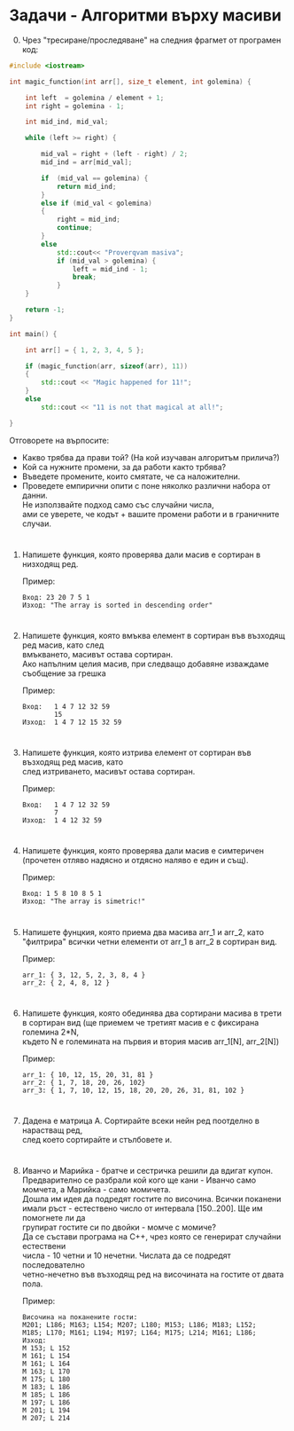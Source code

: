 # **Задачи - Алгоритми върху масиви**

0. Чрез "тресиране/проследяване" на следния фрагмет от програмен код:

```C++
#include <iostream>

int magic_function(int arr[], size_t element, int golemina) {

    int left  = golemina / element + 1;
    int right = golemina - 1;

    int mid_ind, mid_val;

    while (left >= right) {

        mid_val = right + (left - right) / 2;
        mid_ind = arr[mid_val];

        if  (mid_val == golemina) {
            return mid_ind;
        }
        else if (mid_val < golemina)
        {
            right = mid_ind;
            continue;
        }
        else
            std::cout<< "Proverqvam masiva";
            if (mid_val > golemina) {
                left = mid_ind - 1;
                break;
            }
    }

    return -1;
}

int main() {

    int arr[] = { 1, 2, 3, 4, 5 };

    if (magic_function(arr, sizeof(arr), 11))
    {
        std::cout << "Magic happened for 11!";
    }
    else
        std::cout << "11 is not that magical at all!";

}
```


Отговорете на върпосите:
- Какво трябва да прави той? (На кой изучаван алгоритъм прилича?)
- Кой са нужните промени, за да работи както трбява?
- Въведете промените, които смятате, че са наложителни.
- Проведете eмпирични опити с поне няколко различни набора от данни.<br> Не използвайте подход само със случайни числа,<br> ами се уверете, че кодът + вашите промени работи и в граничните случаи.
#
1. Напишете функция, която проверява дали масив е сортиран в низходящ ред.<br>

    Пример:
    ```
    Вход: 23 20 7 5 1
    Изход: "The array is sorted in descending order"
    ```
#

2. Напишете функция, която вмъква елемент в сортиран във възходящ ред масив, като след<br>
вмъкването, масивът остава сортиран.<br>
Ако напълним целия масив, при следващо добавяне изваждаме съобщение за грешка<br>

    Пример:
    ```
    Вход:   1 4 7 12 32 59
            15
    Изход:  1 4 7 12 15 32 59
    ```
#

3. Напишете функция, която изтрива елемент от сортиран във възходящ ред масив, като<br>
след изтриването, масивът остава сортиран.<br>

    Пример:
    ```
    Вход:   1 4 7 12 32 59
            7
    Изход:  1 4 12 32 59
    ```
#

4. Напишете функция, която проверява дали масив е симтеричен<br>
(прочетен отляво надясно и отдясно наляво е един и същ).<br>

    Пример:
    ```
    Вход: 1 5 8 10 8 5 1
    Изход: "The array is simetric!"
    ```
#

5. Напишете фунцкия, която приема два масива arr_1 и arr_2, като<br>
"филтрира" всички четни елементи от arr_1 в arr_2 в сортиран вид.<br>

    Пример:
    ```
    arr_1: { 3, 12, 5, 2, 3, 8, 4 }
    arr_2: { 2, 4, 8, 12 }
    ```
#

6. Напишете функция, която обединява два сортирани масива в трети<br>
в сортиран вид (ще приемем че третият масив е с фиксирана големина 2*N,<br>
където N е големината на първия и втория масив arr_1[N], arr_2[N])<br>

    Пример:
    ```
    arr_1: { 10, 12, 15, 20, 31, 81 }
    arr_2: { 1, 7, 18, 20, 26, 102}
    arr_3: { 1, 7, 10, 12, 15, 18, 20, 20, 26, 31, 81, 102 }
    ```
#

7. Дадена е матрица А. Сортирайте всеки нейн ред поотделно в нарастващ ред,<br>
след което сортирайте и стълбовете и.<br>
#

8. Иванчо и Марийка - братче и сестричка решили да вдигат купон.<br>
Предварително се разбрали кой кого ще кани - Иванчо само момчета, а Марийка - само момичета.<br>
Дошла им идея да подредят гостите по височина. Всички поканени<br>
имали ръст - естествено число от интервала [150..200]. Ще им помогнете ли да<br>
групират гостите си по двойки - момче с момиче?<br>
Да се състави програма на C++, чрез която се генерират случайни естествени<br>
числа - 10 четни и 10 нечетни. Числата да се подредят последователно<br>
четно-нечетно във възходящ ред на височината на гостите от двата пола.<br>

    Пример:
    ```
    Височина на поканените гости:
    M201; L186; M163; L154; M207; L180; M153; L186; M183; L152;
    M185; L170; M161; L194; M197; L164; M175; L214; M161; L186;
    Изход:
    M 153; L 152
    M 161; L 154
    M 161; L 164
    M 163; L 170
    M 175; L 180
    M 183; L 186
    M 185; L 186
    M 197; L 186
    M 201; L 194
    M 207; L 214
    ```
#
